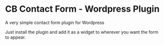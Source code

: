 CB Contact Form - Wordpress Plugin
===============

A very simple contact form plugin for Wordpress

Just install the plugin and add it as a widget to wherever you want the form to appear.
